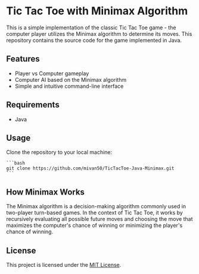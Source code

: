 # Tic Tac Toe with Minimax Algorithm

This is a simple implementation of the classic Tic Tac Toe game - the computer player utilizes the Minimax algorithm to determine its moves. This repository contains the source code for the game implemented in Java.

## Features

- Player vs Computer gameplay
- Computer AI based on the Minimax algorithm
- Simple and intuitive command-line interface

## Requirements

- Java

## Usage

Clone the repository to your local machine:

    ```bash
    git clone https://github.com/mivan50/TicTacToe-Java-Minimax.git
    ```

## How Minimax Works

The Minimax algorithm is a decision-making algorithm commonly used in two-player turn-based games. In the context of Tic Tac Toe, it works by recursively evaluating all possible future moves and choosing the move that maximizes the computer's chance of winning or minimizing the player's chance of winning.


## License

This project is licensed under the [MIT License](LICENSE).
